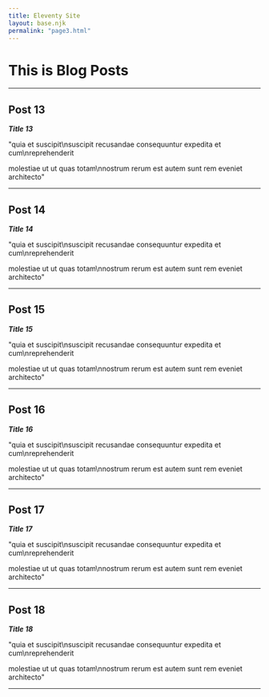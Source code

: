 ```yaml
---
title: Eleventy Site
layout: base.njk
permalink: "page3.html"
---
```

# This is Blog Posts

___

## Post 13

 ***Title 13***

"quia et suscipit\nsuscipit recusandae consequuntur expedita et cum\nreprehenderit

molestiae ut ut quas totam\nnostrum rerum est autem sunt rem eveniet architecto"

___

## Post 14

 ***Title 14***

"quia et suscipit\nsuscipit recusandae consequuntur expedita et cum\nreprehenderit

molestiae ut ut quas totam\nnostrum rerum est autem sunt rem eveniet architecto"

___

## Post 15

 ***Title 15***

"quia et suscipit\nsuscipit recusandae consequuntur expedita et cum\nreprehenderit

molestiae ut ut quas totam\nnostrum rerum est autem sunt rem eveniet architecto"

___

## Post 16

 ***Title 16***

"quia et suscipit\nsuscipit recusandae consequuntur expedita et cum\nreprehenderit

molestiae ut ut quas totam\nnostrum rerum est autem sunt rem eveniet architecto"

___

## Post 17

 ***Title 17***

"quia et suscipit\nsuscipit recusandae consequuntur expedita et cum\nreprehenderit

molestiae ut ut quas totam\nnostrum rerum est autem sunt rem eveniet architecto"

___

## Post 18

 ***Title 18***

"quia et suscipit\nsuscipit recusandae consequuntur expedita et cum\nreprehenderit

molestiae ut ut quas totam\nnostrum rerum est autem sunt rem eveniet architecto"

___
